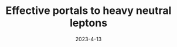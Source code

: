 ---
title: 'Effective portals to heavy neutral leptons'
pub_number: 5
authors:  Enrique Fernández-Martínez,  Manuel González-López,  Josu Hernández-García,  Matheus Hostert,  Jacobo López-Pavón
collection: publication
permalink: /publication/2023-4-13-Effectiveportalstoheavyneutralleptons
date: 2023-4-13
venue: JHEP 
paperurl: 'https://arxiv.org/abs/2304.06772'
citation_notitle: 'Enrique Fernández-Martínez, Manuel González-López, Josu Hernández-García, Matheus Hostert, Jacobo López-Pavón, JHEP 09 (2023) 001'
citation: 'Effective portals to heavy neutral leptons, Enrique Fernández-Martínez, Manuel González-López, Josu Hernández-García, Matheus Hostert, Jacobo López-Pavón, JHEP 09 (2023) 001'
eprint: '2304.06772'

---